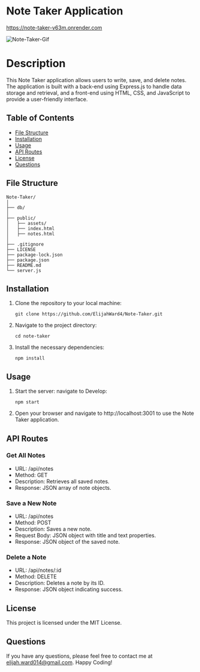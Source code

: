 # Note Taker Application
https://note-taker-v63m.onrender.com 

![Note-Taker-Gif](https://github.com/ElijahWard4/Note-Taker/assets/97565223/30d6fcc0-02af-4165-8535-d63c482a61a5)


# Description

This Note Taker application allows users to write, save, and delete notes. The application is built with a back-end using Express.js to handle data storage and retrieval, and a front-end using HTML, CSS, and JavaScript to provide a user-friendly interface.

## Table of Contents

- [File Structure](#file-structure)
- [Installation](#installation)
- [Usage](#usage)
- [API Routes](#api-routes)
- [License](#license)
- [Questions](#questions)

## File Structure
```
Note-Taker/
│
├── db/
│
├── public/
│   ├── assets/
│   ├── index.html
│   ├── notes.html
│
├── .gitignore
├── LICENSE
├── package-lock.json
├── package.json
├── README.md
└── server.js
```

## Installation

1. Clone the repository to your local machine:
    ```
    git clone https://github.com/ElijahWard4/Note-Taker.git
    ```

2. Navigate to the project directory:
    ```
    cd note-taker
    ```

3. Install the necessary dependencies:
    ```
    npm install
    ```

## Usage

1. Start the server:
navigate to Develop:
    ```
    npm start
    ```

2. Open your browser and navigate to http://localhost:3001 to use the Note Taker application.

## API Routes

### Get All Notes

- URL: /api/notes
- Method: GET
- Description: Retrieves all saved notes.
- Response: JSON array of note objects.

### Save a New Note

- URL: /api/notes
- Method: POST
- Description: Saves a new note.
- Request Body: JSON object with title and text properties.
- Response: JSON object of the saved note.

### Delete a Note

- URL: /api/notes/:id
- Method: DELETE
- Description: Deletes a note by its ID.
- Response: JSON object indicating success.

## License

This project is licensed under the MIT License.

## Questions

If you have any questions, please feel free to contact me at elijah.ward014@gmail.com. Happy Coding!
